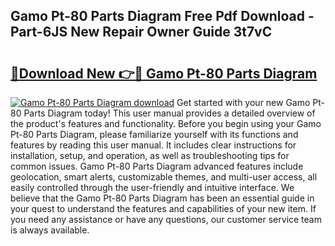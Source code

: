 ## Gamo Pt-80 Parts Diagram Free Pdf Download - Part-6JS New Repair Owner Guide 3t7vC

# <h2><a href="http://dfix9p.blite.top/?on=Gamo+Pt-80+Parts+Diagram">🔗Download New 👉🔴 Gamo Pt-80 Parts Diagram</a></h2>

[![Gamo Pt-80 Parts Diagram download](https://i.imgur.com/lujVjoI.png)](http://dfix9p.blite.top/?on=Gamo+Pt-80+Parts+Diagram)
Get started with your new Gamo Pt-80 Parts Diagram today! This user manual provides a detailed overview of the product's features and functionality. Before you begin using your Gamo Pt-80 Parts Diagram, please familiarize yourself with its functions and features by reading this user manual. It includes clear instructions for installation, setup, and operation, as well as troubleshooting tips for common issues. Gamo Pt-80 Parts Diagram advanced features include geolocation, smart alerts, customizable themes, and multi-user access, all easily controlled through the user-friendly and intuitive interface. We believe that the Gamo Pt-80 Parts Diagram has been an essential guide in your quest to understand the features and capabilities of your new item. If you need any assistance or have any questions, our customer service team is always available.
